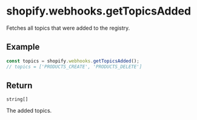 # shopify.webhooks.getTopicsAdded

Fetches all topics that were added to the registry.

## Example

```ts
const topics = shopify.webhooks.getTopicsAdded();
// topics = ['PRODUCTS_CREATE', 'PRODUCTS_DELETE']
```

## Return

`string[]`

The added topics.
